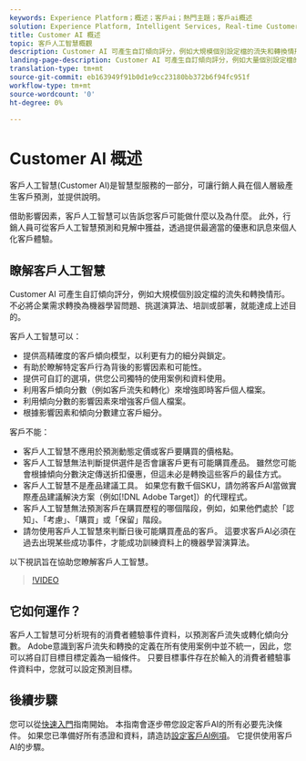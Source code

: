 ```yaml
---
keywords: Experience Platform；概述；客戶ai；熱門主題；客戶ai概述
solution: Experience Platform, Intelligent Services, Real-time Customer Data Platform
title: Customer AI 概述
topic: 客戶人工智慧概觀
description: Customer AI 可產生自訂傾向評分，例如大規模個別設定檔的流失和轉換情形。不必將企業需求轉換為機器學習問題、挑選演算法、培訓或部署，就能達成上述目的。
landing-page-description: Customer AI 可產生自訂傾向評分，例如大量個別設定檔的流失和轉換情形。
translation-type: tm+mt
source-git-commit: eb163949f91b0d1e9cc23180bb372b6f94fc951f
workflow-type: tm+mt
source-wordcount: '0'
ht-degree: 0%

---
```



# Customer AI 概述

客戶人工智慧(Customer AI)是智慧型服務的一部分，可讓行銷人員在個人層級產生客戶預測，並提供說明。

借助影響因素，客戶人工智慧可以告訴您客戶可能做什麼以及為什麼。 此外，行銷人員可從客戶人工智慧預測和見解中獲益，透過提供最適當的優惠和訊息來個人化客戶體驗。

## 瞭解客戶人工智慧

Customer AI 可產生自訂傾向評分，例如大規模個別設定檔的流失和轉換情形。不必將企業需求轉換為機器學習問題、挑選演算法、培訓或部署，就能達成上述目的。

客戶人工智慧可以：

- 提供高精確度的客戶傾向模型，以利更有力的細分與鎖定。
- 有助於瞭解特定客戶行為背後的影響因素和可能性。
- 提供可自訂的選項，供您公司獨特的使用案例和資料使用。
- 利用客戶傾向分數（例如客戶流失和轉化）來增強即時客戶個人檔案。
- 利用傾向分數的影響因素來增強客戶個人檔案。
- 根據影響因素和傾向分數建立客戶細分。

客戶不能：

- 客戶人工智慧不應用於預測動態定價或客戶要購買的價格點。
- 客戶人工智慧無法判斷提供選件是否會讓客戶更有可能購買產品。 雖然您可能會根據傾向分數決定傳送折扣優惠，但這未必是轉換這些客戶的最佳方式。
- 客戶人工智慧不是產品建議工具。 如果您有數千個SKU，請勿將客戶AI當做實際產品建議解決方案（例如[!DNL Adobe Target]）的代理程式。
- 客戶人工智慧無法預測客戶在購買歷程的哪個階段，例如，如果他們處於「認知」、「考慮」、「購買」或「保留」階段。
- 請勿使用客戶人工智慧來判斷日後可能購買產品的客戶。 這要求客戶AI必須在過去出現某些成功事件，才能成功訓練資料上的機器學習演算法。

以下視訊旨在協助您瞭解客戶人工智慧。

>[!VIDEO](https://video.tv.adobe.com/v/32664?learn=on&quality=12)

## 它如何運作？

客戶人工智慧可分析現有的消費者體驗事件資料，以預測客戶流失或轉化傾向分數。 Adobe意識到客戶流失和轉換的定義在所有使用案例中並不統一，因此，您可以將自訂目標目標定義為一組條件。 只要目標事件存在於輸入的消費者體驗事件資料中，您就可以設定預測目標。

## 後續步驟

您可以從[快速入門](./getting-started.md)指南開始。 本指南會逐步帶您設定客戶AI的所有必要先決條件。 如果您已準備好所有憑證和資料，請造訪[設定客戶AI例項](./user-guide/configure.md)。 它提供使用客戶AI的步驟。